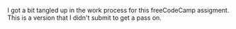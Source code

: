 I got a bit tangled up in the work process for this freeCodeCamp assigment. This is a version that I didn't submit to get a pass on.
